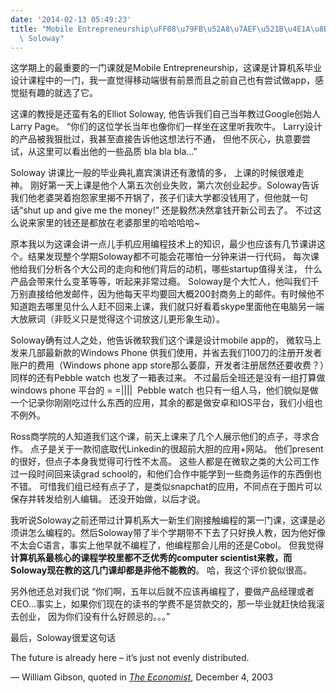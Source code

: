 ```yaml
---
date: '2014-02-13 05:49:23'
title: "Mobile Entrepreneurship\uFF08\u79FB\u52A8\u7AEF\u521B\u4E1A\u8BFE\uFF09and\
  \ Soloway"
---
```


这学期上的最重要的一门课就是Mobile Entrepreneurship，这课是计算机系毕业设计课程中的一门，我一直觉得移动端很有前景而且之前自己也有尝试做app，感觉挺有趣的就选了它。

这课的教授是还蛮有名的Elliot Soloway, 他告诉我们自己当年教过Google创始人Larry Page。 “你们的这位学长当年也像你们一样坐在这里听我吹牛。 Larry设计的产品被我狠批过，我甚至直接告诉他这想法行不通， 但他不灰心，执意要尝试，从这里可以看出他的一些品质 bla bla bla…”

Soloway 讲课比一般的毕业典礼嘉宾演讲还有激情的多， 上课的时候很难走神。 刚好第一天上课是他个人第五次创业失败，第六次创业起步。Soloway告诉我们他老婆哭着抱怨家里揭不开锅了，孩子们读大学都没钱用了，但他就一句话“shut up and give me the money!” 还是毅然决然拿钱开新公司去了。 不过这么说来家里的钱还是都放在老婆那里的哈哈哈哈~

原本我以为这课会讲一点儿手机应用编程技术上的知识，最少也应该有几节课讲这个。结果发现整个学期Soloway都不可能会花哪怕一分钟来讲一行代码， 每次课他给我们分析各个大公司的走向和他们背后的动机，哪些startup值得关注， 什么产品会带来什么变革等等，听起来非常过瘾。 Soloway是个大忙人，他叫我们千万别直接给他发邮件，因为他每天平均要回大概200封商务上的邮件。有时候他不知道跑去哪里见什么人赶不回来上课，我们就只好看着skype里面他在电脑另一端大放厥词（非贬义只是觉得这个词放这儿更形象生动）。

Soloway确有过人之处，他告诉微软我们这个课是设计mobile app的， 微软马上发来几部最新款的Windows Phone 供我们使用，并省去我们100刀的注册开发者账户的费用（Windows phone app store那么萎靡，开发者注册居然还要收费？）同样的还有Pebble watch 也发了一箱表过来。 不过最后全班还是没有一组打算做windows phone 平台的 = =||||  Pebble watch 也只有一组人马，他们貌似是做一个记录你刚刚吃过什么东西的应用，其余的都是做安卓和IOS平台，我们小组也不例外。

Ross商学院的人知道我们这个课，前天上课来了几个人展示他们的点子，寻求合作。 点子是关于一款彻底取代Linkedin的很超前大胆的应用+网站。 他们present的很好，但点子本身我觉得可行性不太高。 这些人都是在微软之类的大公司工作过一段时间回来读grad school的，和他们合作中能学到一些商务运作的东西倒也不错。 可惜我们组已经有点子了，是类似snapchat的应用，不同点在于图片可以保存并转发给别人编辑。 还没开始做，以后才说。

我听说Soloway之前还带过计算机系大一新生们刚接触编程的第一门课，这课是必须讲怎么编程的。然后Soloway带了半个学期带不下去了只好换人教，因为他好像不太会C语言，事实上他早就不编程了，他编程那会儿用的还是Cobol。 但我觉得**计算机系最核心的课程学校里都不乏优秀的computer scientist来教，而Soloway现在教的这几门课却都是非他不能教的**。 哈，我这个评价貌似很高。

另外他还总对我们说 “你们啊，五年以后就不应该再编程了，要做产品经理或者CEO…事实上，如果你们现在的读书的学费不是贷款交的，那一毕业就赶快给我滚去创业， 因为你们没有什么好顾忌的。。。”

最后，Soloway很爱这句话

The future is already here – it’s just not evenly distributed.

— William Gibson, quoted in *[The Economist](http://en.wikipedia.org/wiki/The_Economist "The Economist")*, December 4, 2003

 

 

 

 

 

 

 


